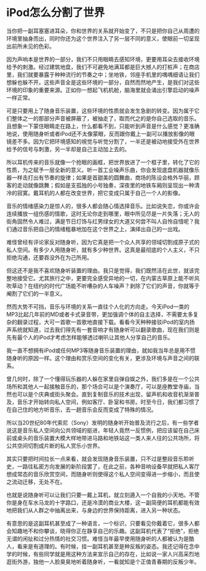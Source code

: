 # iPod怎么分割了世界

当你把一副耳塞塞进耳朵，你和世界的关系就开始变了，不只是把你自己从周遭的环境里抽身而出，同时你还为这个世界注入了另一层不同的意义，使眼前一切呈现出前所未见的色彩。 

因为声响本是世界的一部分，我们不只用眼睛去感知环境，更要用耳朵去接收环境给予的刺激。经过建筑地盘，我们不可避免地满耳都是巨大撼人的打桩声；在商店里，我们就要暴露于种种流行的节奏之中；坐地铁，邻座手机里的喁喁细语让我们想躲也躲不开。这些声音全是这些环境的一部分，自然而然地产生，是我们对这些环境的印象的重要来源。正如你一想起飞机机舱，脑海里就会涌出引擎启动的噪声一样正常。 

可是只要用上了随身音乐装置，这些环境的性质就会发生急剧的转变。因为属于它们整体之一的那部分声音被屏蔽了，被抽走了，取而代之的是你自己选取的音乐。且想象一下蒙住眼睛走在路上，什么都看不到，只能听到声音是什么感觉？更准确地说，使用随身听或者iPod还不太像蒙眼，反而跟你戴上一副可以播放影像的眼镜差不多。因为它把环境感知的視觉与听觉分割了，一半还是被动地接受外在世界给予的信号与刺激，另一半却是自己主动加上去的。 

所以耳机传来的音乐就像一个抢眼的画框，把世界放进了一个框子里，转化了它的性质，为之赋予一层全新的意义。听一首工业噪声乐曲，你会发现底盘机器就像乐器一样击打出有节奏的旋律；如果是首甜美的圆舞曲，商场的陈设会格外华丽，顾客的走动就像跳舞；假如是支孤独的小号独奏，深夜里的地铁车厢则呈现出一种清冷的寂寞。戴耳机的人都在改变世界，把它变成只属于自己一个人的影像。 

音乐的情绪感染力是惊人的，很多人都会随心情选择音乐。比如说失恋，你或许会连续播放一组伤感的情歌，这时无论你走到哪里，眼中所见尽是一片失落；无人的街角固然令人难过，满是节日灯饰与红男绿女的大道又何尝不叫人自怜自惜呢？我们通过音乐把自己的情绪粗暴地加在这个世界之上，演绎出自己的一出戏。 

难怪曾经有评论家反对随身听，因为它真是把一个众人共享的领域切割成原子式的私人空间。有多少人用随身听，就有多少种世界。这真是最彻底的个人主义，不只拒绝沟通，还要吞没外在为己所用。 

但这还不是我不喜欢随身听装置的理由。我只是觉得，我们既然活在此世，就该完整地接受它。尤其旅行之中，更要完全感受异地的一切，在内蒙古草原上能不听风吹草动？在纽约的时代广场能不听嘈杂的人车噪声？剥除了它们的声音，你就等于阉割了它们的一半意义。 

然而大势不可挡，音乐与环境的关系一直往个人化的方向走。今天iPod一类的MP3比起几年前的MD或者卡式录音带，更加强调个体的自主选择，不需要太多复杂的翻录过程，大可一首歌一首歌地直接下载。看看今天种种接驳iPod的室内扬声系统就知道，过去我们得先有一套音响才有随身听可以翻录歌曲，现在我们则是先有最个人的iPod才考虑怎样能够透过喇叭让其他人分享自己的音乐。 

我一直不想拥有iPod或任何MP3等随身音乐装置的理由，就如我当年总是用不惯随身听的原因一样。这个理由和赏乐空间的变化有关，更涉及环境与声音之间的联系。 

曾几何时，除了一个懂得玩乐器的人躲在家里自弹自娱之外，我们多是在一个公共场所和其他人一起接触音乐的，那个场合可以是个演奏厅，可以是座教堂寺庙，当然也可以是个庆典或街头聚会。直到复制音乐的技术出现，留声机和收音机渐渐普及，音乐才开始转向私人空间，例如客厅、卧室和书房。时至今日，我们都习惯了在自己住的地方听音乐，去一趟音乐会反而变成了特殊的情况。 

所以当20世纪80年代索尼（Sony）发明的随身听开始普及流行之后，有一些学者说这是音乐私人空间向公共领域的挺进，年轻人竟然一反惯例，把应该留在自己床前或桌头的音乐装置大模大样地带进马路和地铁站这一类人来人往的公共场所，将公共空间切割成片断的私人赏乐小世界。 

其实只要把时间拉长一点来看，就会发现随身音乐装置，只不过是整段音乐聆听史，一路往私密方向发展的新阶段罢了，在此之前，各种音响设备早就把私人客厅想成常态的音乐欣赏空间，而随身听则使得这个私人空间变得进一步缩小，而且使之流动迁移，无处不在。 

也就是说随身听可以让我们只要一戴上耳机，就立刻遁入一个自我的小天地。不管你是身在车水马龙的十字路口，还是冷漠的商业大楼，这一副简便的耳机都能有效地把我们从人群之中抽离出来，与身边的世界保持距离，进入另一种状态。 

有意思的是这副耳机甚至成了一种语言，一个标识，只要看见你戴着它，很多人都会知趣地不和你攀谈，晓得你正在静享自己的乐趣。这副耳机代表了“拒绝”，拒绝无谓的闲扯和过分热情的社交习惯。难怪当年最早使用随身听的人都被认为是酷人，看来是有道理的。有时候，挂一副耳机甚至是种反叛的姿态。我还记得在念中学的时候，有些同学就是用这种方法来宣示自己的存在，比如说一家人兴高采烈地逛街外游，独他一人脸臭臭地听着随身听，一看就知是个正值青春期的反叛少年。